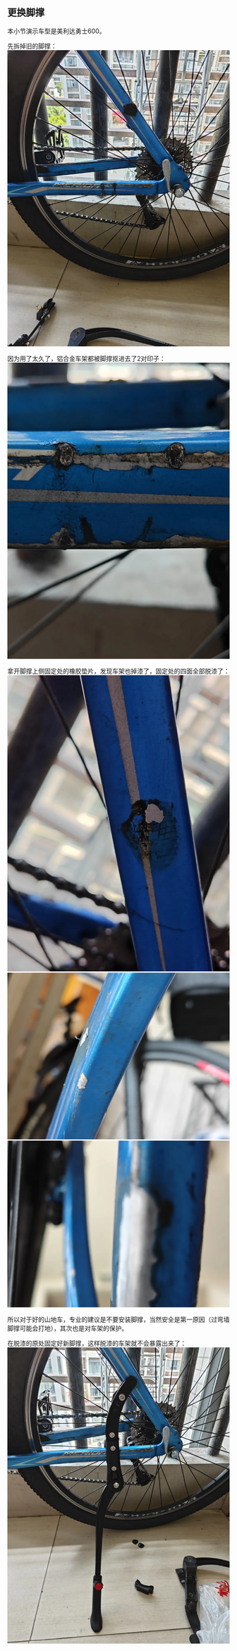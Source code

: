 ## 更换脚撑
本小节演示车型是美利达勇士600。

先拆掉旧的脚撑：
![拆脚撑](../images/0-维修自行车/02-更换脚撑/拆脚撑.webp)

因为用了太久了，铝合金车架都被脚撑抠进去了2对印子：
![损伤](../images/0-维修自行车/02-更换脚撑/损伤.webp)

拿开脚撑上侧固定处的橡胶垫片，发现车架也掉漆了，固定处的四面全部脱漆了：
![掉漆](../images/0-维修自行车/02-更换脚撑/掉漆.webp)
![掉漆1](../images/0-维修自行车/02-更换脚撑/掉漆1.webp)
![掉漆2](../images/0-维修自行车/02-更换脚撑/掉漆2.webp)

所以对于好的山地车，专业的建议是不要安装脚撑，当然安全是第一原因（过弯墙脚撑可能会打地），其次也是对车架的保护。

在脱漆的原处固定好新脚撑，这样脱漆的车架就不会暴露出来了：
![新脚撑](../images/0-维修自行车/02-更换脚撑/新脚撑.webp)